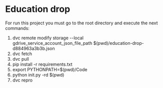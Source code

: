 # Education drop

For run this project you must go to the root directory and execute the next commands:

1. dvc remote modify storage --local gdrive_service_account_json_file_path $(pwd)/education-drop-d884963a3b3b.json
2. dvc fetch
3. dvc pull
4. pip install -r requirements.txt
5. export PYTHONPATH=$(pwd)/Code
6. python init.py -rd $(pwd)
7. dvc repro